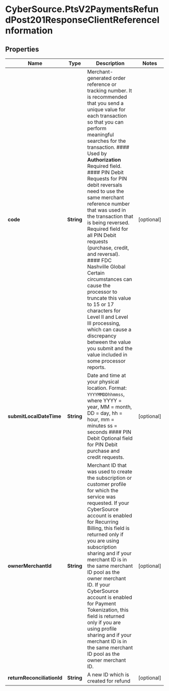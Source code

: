 # CyberSource.PtsV2PaymentsRefundPost201ResponseClientReferenceInformation

## Properties
Name | Type | Description | Notes
------------ | ------------- | ------------- | -------------
**code** | **String** | Merchant-generated order reference or tracking number. It is recommended that you send a unique value for each transaction so that you can perform meaningful searches for the transaction.  #### Used by **Authorization** Required field.  #### PIN Debit Requests for PIN debit reversals need to use the same merchant reference number that was used in the transaction that is being reversed.  Required field for all PIN Debit requests (purchase, credit, and reversal).  #### FDC Nashville Global Certain circumstances can cause the processor to truncate this value to 15 or 17 characters for Level II and Level III processing, which can cause a discrepancy between the value you submit and the value included in some processor reports.  | [optional] 
**submitLocalDateTime** | **String** | Date and time at your physical location.  Format: `YYYYMMDDhhmmss`, where YYYY = year, MM = month, DD = day, hh = hour, mm = minutes ss = seconds  #### PIN Debit Optional field for PIN Debit purchase and credit requests.  | [optional] 
**ownerMerchantId** | **String** | Merchant ID that was used to create the subscription or customer profile for which the service was requested.  If your CyberSource account is enabled for Recurring Billing, this field is returned only if you are using subscription sharing and if your merchant ID is in the same merchant ID pool as the owner merchant ID.  If your CyberSource account is enabled for Payment Tokenization, this field is returned only if you are using profile sharing and if your merchant ID is in the same merchant ID pool as the owner merchant ID.  | [optional] 
**returnReconciliationId** | **String** | A new ID which is created for refund | [optional] 


